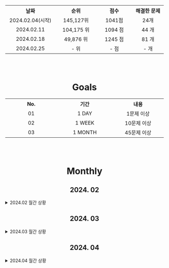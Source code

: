 <div align=center>

<p>
    <table>
        <th width='200'>날짜</th>
        <th width='200'>순위</th>
        <th width='200'>점수</th>
        <th width='200'>해결한 문제</th>
        <tr align=center>
            <td>2024.02.04(시작)</td>
            <td>145,127위</td>
            <td>1041점</td>
            <td>24개</td>
        </tr>
        <tr align=center>
            <td>2024.02.11</td>
            <td>104,175 위</td>
            <td>1094 점</td>
            <td>44 개</td>
        </tr>
        <tr align=center>
            <td>2024.02.18</td>
            <td>49,876 위</td>
            <td>1245 점</td>
            <td>81 개</td>
        </tr>
        <tr align=center>
            <td>2024.02.25</td>
            <td>- 위</td>
            <td>- 점</td>
            <td>- 개</td>
        </tr>
    </table>
</p>
</div>

<br>
<br>

<div align=center>
    <p>
        <h1>Goals</h1>
        <table>
            <th width='200'>No.</th>
            <th width='200'>기간</th>
            <th width='200'>내용</th>
            <tr align=center>
                <td>01</td>
                <td>1 DAY</td>
                <td>1문제 이상</td>
            </tr>
            <tr align=center>
                <td>02</td>
                <td>1 WEEK</td>
                <td>10문제 이상</td>
            </tr>
            <tr align=center>
                <td>03</td>
                <td>1 MONTH</td>
                <td>45문제 이상</td>
            </tr>
        </table>
    </p>
</div>
<br>
<br>
<h1 align="center">Monthly</h1>

<h2 align="center">2024. 02</h2> 
<details>
<summary>2024.02 월간 상황</summary>
<div align=center>
    <p>
        <table>
            <th width="100"></th>
            <th width="80"style="color:rgb(255,50,0)">SUN</th>
            <th width="80">MON</th>
            <th width="80">TUE</th>
            <th width="80">WED</th>
            <th width="80">THU</th>
            <th width="80">FRI</th>
            <th width="80"style="color:rgb(0,50,255)">SAT</th>
            <th width="100">주간</th>
            <tr align=center>
                <td>날짜<br>문제</td>
                <td>-<br>-</td>
                <td>-<br>-</td>
                <td>-<br>-</td>
                <td>-<br>-</td>
                <td>1<br>0️⃣</td>
                <td>2<br>0️⃣</td>
                <td>3<br>0️⃣</td>
                <td>0개<br>🟥</td>
            </tr>
            <tr align=center>
                <td>날짜<br>문제</td>
                <td>4<br>0️⃣</td>
                <td>5<br>2️⃣</td>
                <td>6<br>4️⃣</td>
                <td>7<br>3️⃣</td>
                <td>8<br>5️⃣</td>
                <td>9<br>0️⃣</td>
                <td>10<br>1️⃣</td>
                <td>15개<br>🟩</td>
            </tr>
            <tr align=center>
                <td>날짜<br>문제</td>
                <td>11<br>5️⃣</td>
                <td>12<br>2️⃣</td>
                <td>13<br>1️⃣</td>
                <td>14<br>2️⃣3️⃣</td>
                <td>15<br>6️⃣</td>
                <td>16<br>4️⃣</td>
                <td>17<br>1️⃣</td>
                <td>42개<br>🟩</td>
            </tr>
            <tr align=center>
                <td>날짜<br>달성</td>
                <td>18<br>0️⃣</td>
                <td>19<br>0️⃣</td>
                <td>20<br>0️⃣</td>
                <td>21<br>0️⃣</td>
                <td>22<br>0️⃣</td>
                <td>23<br>0️⃣</td>
                <td>24<br>0️⃣</td>
                <td>0개<br>⬜</td>
            </tr>
            <tr align=center>
                <td>날짜<br>달성</td>
                <td>25<br>0️⃣</td>
                <td>26<br>0️⃣</td>
                <td>27<br>0️⃣</td>
                <td>28<br>0️⃣</td>
                <td>29<br>0️⃣</td>
                <td>-<br>-</td>
                <td>-<br>-</td>
                <td>0개<br>⬜</td>
            </tr>
        </table>
    </p>
</div>
</details>


<h2 align="center">2024. 03</h2> 
<details>
<summary>2024.03 월간 상황</summary>
<div align=center>
    <p>
        <table>
            <th width="100"></th>
            <th width="80"style="color:rgb(255,50,0)">SUN</th>
            <th width="80">MON</th>
            <th width="80">TUE</th>
            <th width="80">WED</th>
            <th width="80">THU</th>
            <th width="80">FRI</th>
            <th width="80"style="color:rgb(0,50,255)">SAT</th>
            <th width="100">주간</th>
            <tr align=center>
                <td>날짜<br>문제</td>
                <td>-<br>-</td>
                <td>-<br>-</td>
                <td>-<br>-</td>
                <td>-<br>-</td>
                <td>-<br>-</td>
                <td>1<br>0️⃣</td>
                <td>2<br>0️⃣</td>
                <td>0개<br>⬜</td>
            </tr>
            <tr align=center>
                <td>날짜<br>문제</td>
                <td>3<br>0️⃣</td>
                <td>4<br>0️⃣</td>
                <td>5<br>0️⃣</td>
                <td>6<br>0️⃣</td>
                <td>7<br>0️⃣</td>
                <td>8<br>0️⃣</td>
                <td>9<br>0️⃣</td>
                <td>0개<br>⬜</td>
            </tr>
            <tr align=center>
                <td>날짜<br>문제</td>
                <td>10<br>0️⃣</td>
                <td>11<br>0️⃣</td>
                <td>12<br>0️⃣</td>
                <td>13<br>0️⃣</td>
                <td>14<br>0️⃣</td>
                <td>15<br>0️⃣</td>
                <td>16<br>0️⃣</td>
                <td>0개<br>⬜</td>
            </tr>
            <tr align=center>
                <td>날짜<br>달성</td>
                <td>17<br>0️⃣</td>
                <td>18<br>0️⃣</td>
                <td>19<br>0️⃣</td>
                <td>20<br>0️⃣</td>
                <td>21<br>0️⃣</td>
                <td>22<br>0️⃣</td>
                <td>23<br>0️⃣</td>
                <td>0개<br>⬜</td>
            </tr>
            <tr align=center>
                <td>날짜<br>달성</td>
                <td>24<br>0️⃣</td>
                <td>25<br>0️⃣</td>
                <td>26<br>0️⃣</td>
                <td>27<br>0️⃣</td>
                <td>28<br>0️⃣</td>
                <td>29<br>0️⃣</td>
                <td>30<br>0️⃣</td>
                <td>0개<br>⬜</td>
            </tr>
            <tr align=center>
                <td>날짜<br>달성</td>
                <td>31<br>0️⃣</td>
                <td>-<br>-</td>
                <td>-<br>-</td>
                <td>-<br>-</td>
                <td>-<br>-</td>
                <td>-<br>-</td>
                <td>-<br>-</td>
                <td>0개<br>⬜</td>
            </tr>
        </table>
    </p>
</div>
</details>


<h2 align="center">2024. 04</h2> 
<details>
<summary>2024.04 월간 상황</summary>
<div align=center>
    <p>
        <table>
            <th width="100"></th>
            <th width="80"style="color:rgb(255,50,0)">SUN</th>
            <th width="80">MON</th>
            <th width="80">TUE</th>
            <th width="80">WED</th>
            <th width="80">THU</th>
            <th width="80">FRI</th>
            <th width="80"style="color:rgb(0,50,255)">SAT</th>
            <th width="100">주간</th>
            <tr align=center>
                <td>날짜<br>문제</td>
                <td>-<br>-</td>
                <td>1<br>0️⃣</td>
                <td>2<br>0️⃣</td>
                <td>3<br>0️⃣</td>
                <td>4<br>0️⃣</td>
                <td>5<br>0️⃣</td>
                <td>6<br>0️⃣</td>
                <td>0개<br>⬜</td>
            </tr>
            <tr align=center>
                <td>날짜<br>문제</td>
                <td>7<br>0️⃣</td>
                <td>8<br>0️⃣</td>
                <td>9<br>0️⃣</td>
                <td>10<br>0️⃣</td>
                <td>11<br>0️⃣</td>
                <td>12<br>0️⃣</td>
                <td>13<br>0️⃣</td>
                <td>0개<br>⬜</td>
            </tr>
            <tr align=center>
                <td>날짜<br>문제</td>
                <td>14<br>0️⃣</td>
                <td>15<br>0️⃣</td>
                <td>16<br>0️⃣</td>
                <td>17<br>0️⃣</td>
                <td>18<br>0️⃣</td>
                <td>19<br>0️⃣</td>
                <td>20<br>0️⃣</td>
                <td>0개<br>⬜</td>
            </tr>
            <tr align=center>
                <td>날짜<br>달성</td>
                <td>21<br>0️⃣</td>
                <td>22<br>0️⃣</td>
                <td>23<br>0️⃣</td>
                <td>24<br>0️⃣</td>
                <td>25<br>0️⃣</td>
                <td>26<br>0️⃣</td>
                <td>27<br>0️⃣</td>
                <td>0개<br>⬜</td>
            </tr>
            <tr align=center>
                <td>날짜<br>달성</td>
                <td>28<br>0️⃣</td>
                <td>29<br>0️⃣</td>
                <td>30<br>0️⃣</td>
                <td>-<br>-</td>
                <td>-<br>-</td>
                <td>-<br>-</td>
                <td>-<br>-</td>
                <td>0개<br>⬜</td>
            </tr>
        </table>
    </p>
</div>
</details>